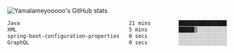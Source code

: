 ![Yamalameyooooo's GitHub stats](https://github-readme-stats.vercel.app/api?username=yamalameyooooo&theme=transparent&show_icons=true\&show=reviews,discussions_started,discussions_answered,prs_merged,prs_merged_percentage)

<!--START_SECTION:waka-->

```txt
Java                                   21 mins         ███████████████████▓░░░░░   78.43 %
XML                                    5 mins          █████▒░░░░░░░░░░░░░░░░░░░   21.55 %
spring-boot-configuration-properties   0 secs          ░░░░░░░░░░░░░░░░░░░░░░░░░   00.02 %
GraphQL                                0 secs          ░░░░░░░░░░░░░░░░░░░░░░░░░   00.00 %
```

<!--END_SECTION:waka-->
